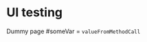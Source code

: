 # UI testing

<div>
    <e:example name="UI">
        <e:browser url=":8081/ui" log="true">
            <step name="hasText">Dummy page</step>
            <step set="someVar" name="noParamsCheck"/>
        </e:browser>
        #someVar = <code c:assertTrue="areEqual(#someVar, #TEXT)">valueFromMethodCall</code>
    </e:example>
</div>